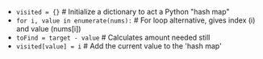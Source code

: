 * `visited = {}`  # Initialize a dictionary to act a Python "hash map"
​
* `for i, value in enumerate(nums):`  # For loop alternative, gives index (i) and value (nums[i])
​
* `toFind = target - value`  # Calculates amount needed still
​
* `visited[value] = i`  # Add the current value to the 'hash map'